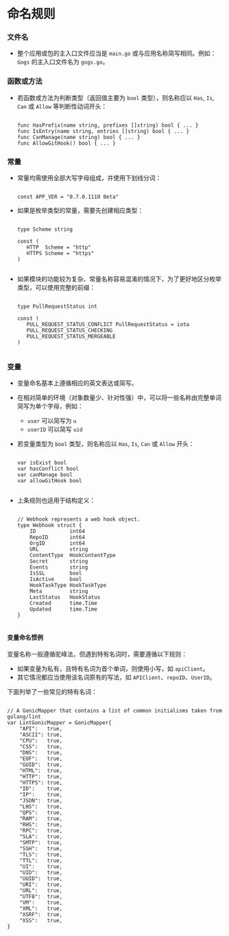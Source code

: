 命名规则
====

### 文件名

*   整个应用或包的主入口文件应当是 `main.go` 或与应用名称简写相同。例如：`Gogs` 的主入口文件名为 `gogs.go`。

### 函数或方法

*   若函数或方法为判断类型（返回值主要为 `bool` 类型），则名称应以 `Has`, `Is`, `Can` 或 `Allow` 等判断性动词开头：
    
    ```golang

    func HasPrefix(name string, prefixes []string) bool { ... }
    func IsEntry(name string, entries []string) bool { ... }
    func CanManage(name string) bool { ... }
    func AllowGitHook() bool { ... }

    ```

### 常量

*   常量均需使用全部大写字母组成，并使用下划线分词：
    
    ```golang
    
    const APP_VER = "0.7.0.1110 Beta"
    
    ```
    
*   如果是枚举类型的常量，需要先创建相应类型：
    
    ```golang
    
    type Scheme string
    
    const (
       HTTP  Scheme = "http"
       HTTPS Scheme = "https"
    )
    
    
    ```
    
*   如果模块的功能较为复杂、常量名称容易混淆的情况下，为了更好地区分枚举类型，可以使用完整的前缀：
    
    ```golang
    
    type PullRequestStatus int

    const (
       PULL_REQUEST_STATUS_CONFLICT PullRequestStatus = iota
       PULL_REQUEST_STATUS_CHECKING
       PULL_REQUEST_STATUS_MERGEABLE
    )
    
    
    ```
    

### 变量

*   变量命名基本上遵循相应的英文表达或简写。
*   在相对简单的环境（对象数量少、针对性强）中，可以将一些名称由完整单词简写为单个字母，例如：
    *   `user` 可以简写为 `u`
    *   `userID` 可以简写 `uid`
*   若变量类型为 `bool` 类型，则名称应以 `Has`, `Is`, `Can` 或 `Allow` 开头：
    
    ```golang
    
    var isExist bool
    var hasConflict bool
    var canManage bool
    var allowGitHook bool
    
    
    ```
    
*   上条规则也适用于结构定义：
    
    ```golang
    
    // Webhook represents a web hook object.
    type Webhook struct {
        ID           int64
        RepoID       int64
        OrgID        int64
        URL          string
        ContentType  HookContentType
        Secret       string
        Events       string
        IsSSL        bool
        IsActive     bool
        HookTaskType HookTaskType
        Meta         string
        LastStatus   HookStatus
        Created      time.Time
        Updated      time.Time
    }
    
    
    ```
    

#### 变量命名惯例

变量名称一般遵循驼峰法，但遇到特有名词时，需要遵循以下规则：

*   如果变量为私有，且特有名词为首个单词，则使用小写，如 `apiClient`。
*   其它情况都应当使用该名词原有的写法，如 `APIClient`、`repoID`、`UserID`。

下面列举了一些常见的特有名词：

```golang

// A GonicMapper that contains a list of common initialisms taken from golang/lint
var LintGonicMapper = GonicMapper{
    "API":   true,
    "ASCII": true,
    "CPU":   true,
    "CSS":   true,
    "DNS":   true,
    "EOF":   true,
    "GUID":  true,
    "HTML":  true,
    "HTTP":  true,
    "HTTPS": true,
    "ID":    true,
    "IP":    true,
    "JSON":  true,
    "LHS":   true,
    "QPS":   true,
    "RAM":   true,
    "RHS":   true,
    "RPC":   true,
    "SLA":   true,
    "SMTP":  true,
    "SSH":   true,
    "TLS":   true,
    "TTL":   true,
    "UI":    true,
    "UID":   true,
    "UUID":  true,
    "URI":   true,
    "URL":   true,
    "UTF8":  true,
    "VM":    true,
    "XML":   true,
    "XSRF":  true,
    "XSS":   true,
}

```

